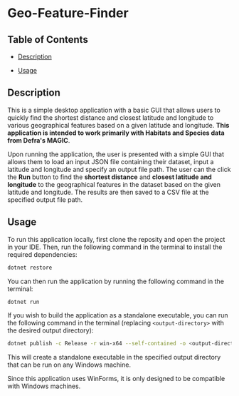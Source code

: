 # Geo-Feature-Finder

## Table of Contents

- [Description](#description)

- [Usage](#usage)

## Description

This is a simple desktop application with a basic GUI that allows users to quickly find the shortest distance and closest latitude and longitude to various geographical features based on a given latitude and longitude. **This application is intended to work primarily with Habitats and Species data from Defra's MAGIC**.

Upon running the application, the user is presented with a simple GUI that allows them to load an input JSON file containing their dataset, input a latitude and longitude and specify an output file path. The user can the click the **Run** button to find the **shortest distance** and **closest latitude and longitude** to the geographical features in the dataset based on the given latitude and longitude. The results are then saved to a CSV file at the specified output file path.

## Usage

To run this application locally, first clone the reposity and open the project in your IDE. Then, run the following command in the terminal to install the required dependencies:

```sh
dotnet restore
```

You can then run the application by running the following command in the terminal:

```sh
dotnet run
```

If you wish to build the application as a standalone executable, you can run the following command in the terminal (replacing `<output-directory>` with the desired output directory):

```sh
dotnet publish -c Release -r win-x64 --self-contained -o <output-directory>
```

This will create a standalone executable in the specified output directory that can be run on any Windows machine.

Since this application uses WinForms, it is only designed to be compatible with Windows machines.
